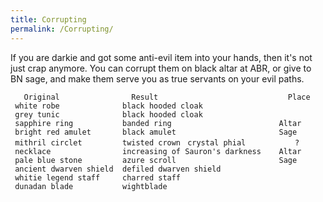 ```yaml
---
title: Corrupting
permalink: /Corrupting/
---
```


If you are darkie and got some anti-evil item into your hands, then it's
not just crap anymore. You can corrupt them on black altar at ABR, or
give to BN sage, and make them serve you as true servants on your evil
paths.

`   Original                Result                             Place`
` white robe              black hooded cloak`
` grey tunic              black hooded cloak`
` sapphire ring           banded ring                        Altar`
` bright red amulet       black amulet                       Sage`
` mithril circlet         twisted crown`
` crystal phial           ?`
` necklace                increasing of Sauron's darkness    Altar`
` pale blue stone         azure scroll                       Sage`
` ancient dwarven shield  defiled dwarven shield`
` whitie legend staff     charred staff`
` dunadan blade           wightblade`